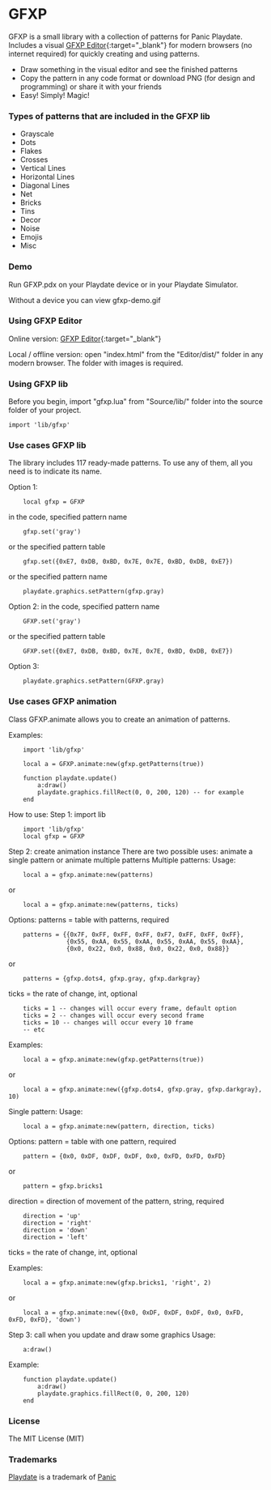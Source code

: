 # GFXP

GFXP is a small library with a collection of patterns for Panic Playdate. Includes a visual [GFXP Editor](http://www.ivansergeev.com/gfxp/){:target="_blank"} for modern browsers (no internet required) for quickly creating and using patterns.

- Draw something in the visual editor and see the finished patterns
- Copy the pattern in any code format or download PNG (for design and programming) or share it with your friends
- Easy! Simply! Magic!

### Types of patterns that are included in the GFXP lib

- Grayscale
- Dots
- Flakes
- Crosses
- Vertical Lines
- Horizontal Lines
- Diagonal Lines
- Net
- Bricks
- Tins
- Decor
- Noise
- Emojis
- Misc

### Demo

Run GFXP.pdx on your Playdate device or in your Playdate Simulator.

Without a device you can view gfxp-demo.gif

### Using GFXP Editor

Online version: [GFXP Editor](http://www.ivansergeev.com/gfxp/){:target="_blank"}

Local / offline version: open "index.html" from the "Editor/dist/" folder in any modern browser. The folder with images is required.

### Using GFXP lib

Before you begin, import "gfxp.lua" from "Source/lib/" folder into the source folder of your project.

```
import 'lib/gfxp'
```

### Use cases GFXP lib

The library includes 117 ready-made patterns. To use any of them, all you need is to indicate its name.

Option 1:

```
    local gfxp = GFXP
```

in the code, specified pattern name

```
    gfxp.set('gray')
```

or the specified pattern table

```
    gfxp.set({0xE7, 0xDB, 0xBD, 0x7E, 0x7E, 0xBD, 0xDB, 0xE7})
```

or the specified pattern name

```
    playdate.graphics.setPattern(gfxp.gray)
```

Option 2:
in the code, specified pattern name

```
    GFXP.set('gray')
```

or the specified pattern table

```
    GFXP.set({0xE7, 0xDB, 0xBD, 0x7E, 0x7E, 0xBD, 0xDB, 0xE7})
```

Option 3:

```
    playdate.graphics.setPattern(GFXP.gray)
```

### Use cases GFXP animation

Class GFXP.animate allows you to create an animation of patterns.

Examples:

```
	import 'lib/gfxp'

	local a = GFXP.animate:new(gfxp.getPatterns(true))

	function playdate.update()
		a:draw()
		playdate.graphics.fillRect(0, 0, 200, 120) -- for example
	end

```

How to use:
Step 1: import lib

```
	import 'lib/gfxp'
	local gfxp = GFXP
```

Step 2: create animation instance
There are two possible uses: animate a single pattern or animate multiple patterns
Multiple patterns:
Usage:

```
	local a = gfxp.animate:new(patterns)
```

or

```
	local a = gfxp.animate:new(patterns, ticks)
```

Options:
patterns = table with patterns, required

```
	patterns = {{0x7F, 0xFF, 0xFF, 0xFF, 0xF7, 0xFF, 0xFF, 0xFF},
				{0x55, 0xAA, 0x55, 0xAA, 0x55, 0xAA, 0x55, 0xAA},
				{0x0, 0x22, 0x0, 0x88, 0x0, 0x22, 0x0, 0x88}}
```

or

```
	patterns = {gfxp.dots4, gfxp.gray, gfxp.darkgray}
```

ticks = the rate of change, int, optional

```
	ticks = 1 -- changes will occur every frame, default option
	ticks = 2 -- changes will occur every second frame
	ticks = 10 -- changes will occur every 10 frame
	-- etc
```

Examples:

```
	local a = gfxp.animate:new(gfxp.getPatterns(true))
```

or

```
	local a = gfxp.animate:new({gfxp.dots4, gfxp.gray, gfxp.darkgray}, 10)
```

Single pattern:
Usage:

```
    local a = gfxp.animate:new(pattern, direction, ticks)
```

Options:
pattern = table with one pattern, required

```
	pattern = {0x0, 0xDF, 0xDF, 0xDF, 0x0, 0xFD, 0xFD, 0xFD}
```

or

```
	pattern = gfxp.bricks1
```

direction = direction of movement of the pattern, string, required

```
	direction = 'up'
	direction = 'right'
	direction = 'down'
	direction = 'left'
```

ticks = the rate of change, int, optional

Examples:

```
	local a = gfxp.animate:new(gfxp.bricks1, 'right', 2)
```

or

```
	local a = gfxp.animate:new({0x0, 0xDF, 0xDF, 0xDF, 0x0, 0xFD, 0xFD, 0xFD}, 'down')
```

Step 3: call when you update and draw some graphics
Usage:

```
	a:draw()
```

Example:

```
	function playdate.update()
		a:draw()
		playdate.graphics.fillRect(0, 0, 200, 120)
	end
```

### License

The MIT License (MIT)

### Trademarks

[Playdate](https://play.date/) is a trademark of [Panic](https://panic.com/)
